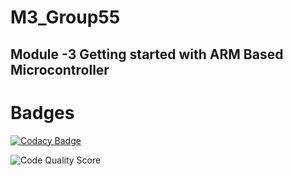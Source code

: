 # M3_Group55
Module -3 Getting started with ARM Based Microcontroller
----------------------------------------------------


# Badges
 [![Codacy Badge](https://app.codacy.com/project/badge/Grade/8005056df4424abfbe1ac0a0193aa876)](https://www.codacy.com/gh/shri-vaishnavi/M3_Group55/dashboard?utm_source=github.com&amp;utm_medium=referral&amp;utm_content=shri-vaishnavi/M3_Group55&amp;utm_campaign=Badge_Grade)

 ![Code Quality Score](https://api.codiga.io/project/31314/score/svg)


 
